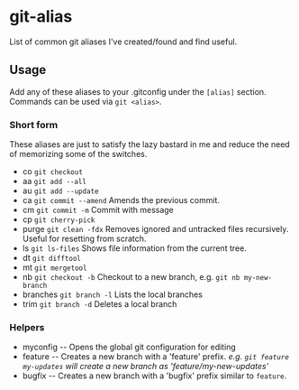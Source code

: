 # git-alias
List of common git aliases I've created/found and find useful.

## Usage
Add any of these aliases to your .gitconfig under the ```[alias]``` section. Commands can be used via ```git <alias>```.

### Short form
These aliases are just to satisfy the lazy bastard in me and reduce the need of memorizing some of the switches.
- co ```git checkout```
- aa ```git add --all```
- au ```git add --update```
- ca ```git commit --amend``` Amends the previous commit.
- cm ```git commit -m``` Commit with message
- cp ```git cherry-pick```
- purge ```git clean -fdx``` Removes ignored and untracked files recursively. Useful for resetting from scratch.
- ls ```git ls-files``` Shows file information from the current tree.
- dt ```git difftool```
- mt ```git mergetool```
- nb ```git checkout -b``` Checkout to a new branch, e.g. ```git nb my-new-branch```
- branches ```git branch -l``` Lists the local branches
- trim ```git branch -d``` Deletes a local branch

### Helpers
- myconfig -- Opens the global git configuration for editing
- feature -- Creates a new branch with a 'feature' prefix.  _e.g. ```git feature my-updates``` will create a new branch as 'feature/my-new-updates'_
- bugfix -- Creates a new branch with a 'bugfix' prefix similar to ```feature```.
